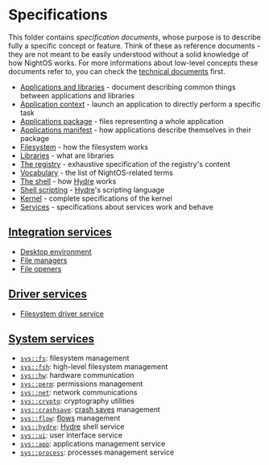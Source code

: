 # Specifications

This folder contains _specification documents_, whose purpose is to describe fully a specific concept or feature.
Think of these as reference documents - they are not meant to be easily understood without a solid knowledge of how NightOS works.
For more informations about low-level concepts these documents refer to, you can check the [technical documents](../technical/README.md) first.

- [Applications and libraries](applications-libraries.md) - document describing common things between applications and libraries
- [Application context](applications/context.md) - launch an application to directly perform a specific task
- [Applications package](applications/package.md) - files representing a whole application
- [Applications manifest](applications/manifest.md) - how applications describe themselves in their package
- [Filesystem](filesystem.md) - how the filesystem works
- [Libraries](libraries.md) - what are libraries
- [The registry](registry.md) - exhaustive specification of the registry's content
- [Vocabulary](vocabulary.md) - the list of NightOS-related terms
- [The shell](shell.md) - how [Hydre](../technical/shell.md) works
- [Shell scripting](shell-scripting.md) - [Hydre](../technical/shell.md)'s scripting language
- [Kernel](kernel/README.md) - complete specifications of the kernel
- [Services](services.md) - specifications about services work and behave

## [Integration services](services/integration/README.md)

* [Desktop environment](services/integration/desktop-environments.md)
* [File managers](services/integration/file-managers.md)
* [File openers](services/integration/file-openers.md)

## [Driver services](services/drivers/README.md)

* [Filesystem driver service](services/drivers/filesystem.md)

## [System services](services/system/README.md)

* [`sys::fs`](services/system/fs.md): filesystem management
* [`sys::fsh`](services/system/fsh.md): high-level filesystem management
* [`sys::hw`](services/system/hw.md): hardware communication
* [`sys::perm`](services/system/perm.md): permissions management
* [`sys::net`](services/system/net.md): network communications
* [`sys::crypto`](services/system/crypto.md): cryptography utilities
* [`sys::crashsave`](services/system/crashsave.md): [crash saves](../features/crash-saves.md) management
* [`sys::flow`](services/system/flow.md): [flows](filesystem.md#flows) management
* [`sys::hydre`](services/system/hydre.md): [Hydre](shell.md) shell service
* [`sys::ui`](services/system/ui.md): user interface service
* [`sys::app`](services/system/app.md): applications management service
* [`sys::process`](services/system/process.md): processes management service
